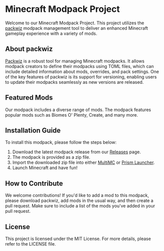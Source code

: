 # Minecraft Modpack Project

Welcome to our Minecraft Modpack Project. This project utilizes the 
[packwiz](https://github.com/packwiz/packwiz) modpack management tool 
to deliver an enhanced Minecraft gameplay experience with a variety of 
mods.

## About packwiz

[Packwiz](https://github.com/packwiz/packwiz) is a robust tool for 
managing Minecraft modpacks. It allows modpack creators to define their 
modpacks using TOML files, which can include detailed information about
 mods, overrides, and pack settings. One of the key features of packwiz 
 is its support for versioning, enabling users to update their modpacks 
 seamlessly as new versions are released.

## Featured Mods

Our modpack includes a diverse range of mods. The modpack features 
popular mods such as Biomes O' Plenty, Create, and many more.

## Installation Guide

To install this modpack, please follow the steps below:

1. Download the latest modpack release from our [Releases](https://github.com/Squawkykaka/packwiz/releases) page. 
2. The modpack is provided as a zip file.
3. Import the downloaded zip file into either [MultiMC](https://multimc.org/) or [Prism Launcher](https://prismlauncher.org/).
4. Launch Minecraft and have fun!

## How to Contribute

We welcome contributions! If you'd like to add a mod to this modpack, 
please download packwiz, add mods in the usual way, and then create a 
pull request. Make sure to include a list of the mods you've added in 
your pull request.

## License

This project is licensed under the MIT License. For more details, 
please refer to the LICENSE file.